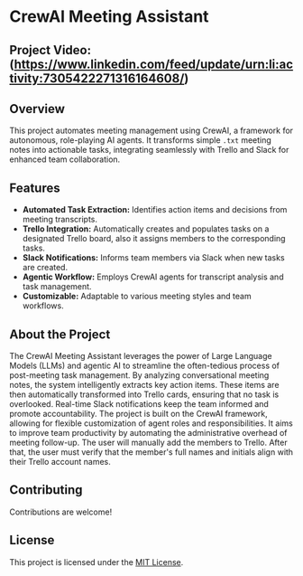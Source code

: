 # CrewAI Meeting Assistant

## Project Video: (https://www.linkedin.com/feed/update/urn:li:activity:7305422271316164608/)

## Overview

This project automates meeting management using CrewAI, a framework for autonomous, role-playing AI agents.  It transforms simple `.txt` meeting notes into actionable tasks, integrating seamlessly with Trello and Slack for enhanced team collaboration.

## Features

*   **Automated Task Extraction:**  Identifies action items and decisions from meeting transcripts.
*   **Trello Integration:**  Automatically creates and populates tasks on a designated Trello board, also it assigns members to the corresponding tasks.
*   **Slack Notifications:** Informs team members via Slack when new tasks are created.
*   **Agentic Workflow:** Employs CrewAI agents for transcript analysis and task management.
*   **Customizable:**  Adaptable to various meeting styles and team workflows.

## About the Project

The CrewAI Meeting Assistant leverages the power of Large Language Models (LLMs) and agentic AI to streamline the often-tedious process of post-meeting task management.  By analyzing conversational meeting notes, the system intelligently extracts key action items.  These items are then automatically transformed into Trello cards, ensuring that no task is overlooked.  Real-time Slack notifications keep the team informed and promote accountability.  The project is built on the CrewAI framework, allowing for flexible customization of agent roles and responsibilities. It aims to improve team productivity by automating the administrative overhead of meeting follow-up. The user will manually add the members to Trello. After that, the user must verify that the member's full names and initials align with their Trello account names.

## Contributing

Contributions are welcome!

## License

This project is licensed under the [MIT License](LICENSE).

